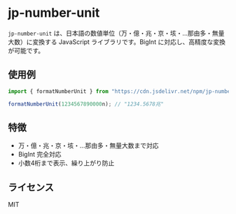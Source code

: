 # jp-number-unit

`jp-number-unit` は、日本語の数値単位（万・億・兆・京・垓・…那由多・無量大数）に変換する JavaScript ライブラリです。BigInt に対応し、高精度な変換が可能です。

## 使用例

```js
import { formatNumberUnit } from "https://cdn.jsdelivr.net/npm/jp-number-unit/+esm";

formatNumberUnit(1234567890000n); // "1234.5678兆"
```

## 特徴

- 万・億・兆・京・垓・…那由多・無量大数まで対応
- BigInt 完全対応
- 小数4桁まで表示、繰り上がり防止

## ライセンス

MIT
